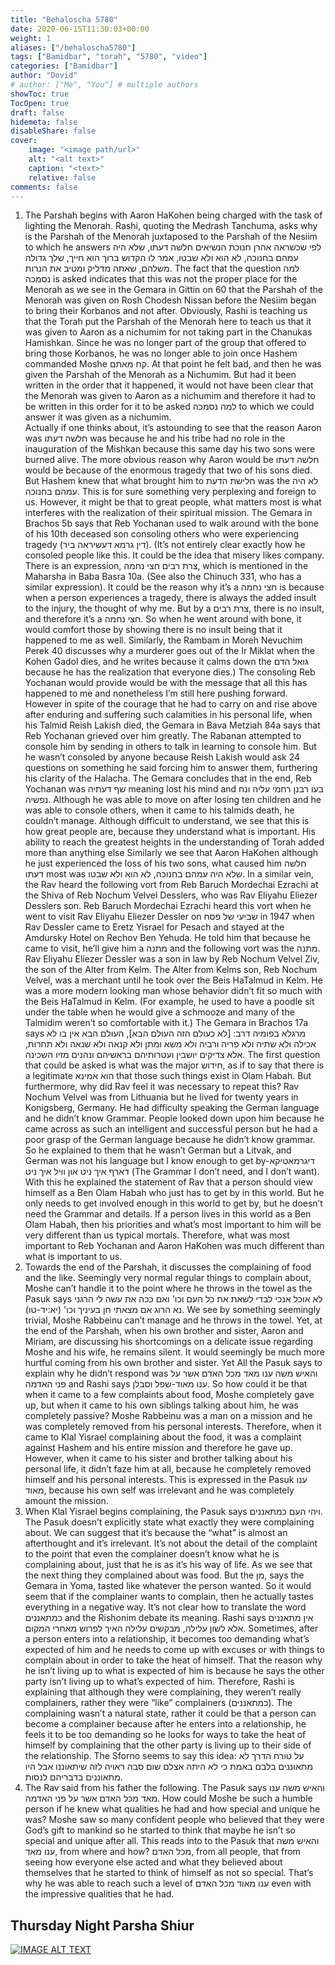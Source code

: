 ```yaml
---
title: "Behaloscha 5780"
date: 2020-06-15T11:30:03+00:00
weight: 1
aliases: ["/behaloscha5780"]
tags: ["Bamidbar", "torah", "5780", "video"]
categories: ["Bamidbar"]
author: "Dovid"
# author: ["Me", "You"] # multiple authors
showToc: true
TocOpen: true
draft: false
hidemeta: false
disableShare: false
cover:
    image: "<image path/url>"
    alt: "<alt text>"
    caption: "<text>"
    relative: false
comments: false
---
```

1) The Parshah begins with Aaron HaKohen being charged with the task of lighting the Menorah. Rashi, quoting the Medrash Tanchuma, asks why is the Parshah of the Menorah juxtaposed to the Parshah of the Nesiim to which he answers לפי שכשראה אהרן חנוכת הנשיאים חלשה דעתו, שלא היה עמהם בחנוכה, לא הוא ולא שבטו, אמר לו הקדוש ברוך הוא חייך, שלך גדולה משלהם, שאתה מדליק ומטיב את הנרות.
The fact that the question למה נסמכה is asked indicates that this was not the proper place for the Menorah as we see in the Gemara in Gittin on 60 that the Parshah of the Menorah was given on Rosh Chodesh Nissan before the Nesiim began to bring their Korbanos and not after. Obviously, Rashi is teaching us that the Torah put the Parshah of the Menorah here to teach us that it was given to Aaron as a nichumim for not taking part in the Chanukas Hamishkan. Since he was no longer part of the group that offered to bring those Korbanos, he was no longer able to join once Hashem commanded Moshe קח מאתם. At that point he felt bad, and then he was given the Parshah of the Menorah as a Nichumim. But had it been written in the order that it happened, it would not have been clear that the Menorah was given to Aaron as a nichumim and therefore it had to be written in this order for it to be asked למה נסמכה to which we could answer it was given as a nichumim.  
Actually if one thinks about, it’s astounding to see that the reason Aaron was חלשה דעתו was because he and his tribe had no role in the inauguration of the Mishkan because this same day his two sons were burned alive. The more obvious reason why Aaron would be חלשה דעתו would be because of the enormous tragedy that two of his sons died. But Hashem knew that what brought him to חלישת הדעת was the לא היה עמהם בחנוכה.
This is for sure something very perplexing and foreign to us. However, it might be that to great people, what matters most is what interferes with the realization of their spiritual mission. The Gemara in Brachos 5b says that Reb Yochanan used to walk around with the bone of his 10th deceased son consoling others who were experiencing tragedy (דין גרמא דעשיראה ביר).
(It’s not entirely clear exactly how he consoled people like this. It could be the idea that misery likes company. There is an expression, צרת רבים חצי נחמה, which is mentioned in the Maharsha in Baba Basra 10a. (See also the Chinuch 331, who has a similar expression). It could be the reason why it’s a חצי נחמה is because when a person experiences a tragedy, there is always the added insult to the injury, the thought of why me. But by a צרת רבים, there is no insult, and therefore it’s a חצי נחמה. So when he went around with bone, it would comfort those by showing there is no insult being that it happened to me as well. Similarly, the Rambam in Moreh Nevuchim Perek 40 discusses why a murderer goes out of the Ir Miklat when the Kohen Gadol dies, and he writes because it calms down the גואל הדם because he has the realization that everyone dies.)
The consoling Reb Yochanan would provide would be with the message that all this has happened to me and nonetheless I’m still here pushing forward. However in spite of the courage that he had to carry on and rise above after enduring and suffering such calamities in his personal life, when his Talmid Reish Lakish died, the Gemara in Bava Metziah 84a says that Reb Yochanan grieved over him greatly. The Rabanan attempted to console him by sending in others to talk in learning to console him. But he wasn’t consoled by anyone because Reish Lakish would ask 24 questions on something he said forcing him to answer them, furthering his clarity of the Halacha. The Gemara concludes that in the end, Reb Yochanan was שף דעתיה meaning lost his mind and בעו רבנן רחמי עליה ונח נפשיה. Although he was able to move on after losing ten children and he was able to console others, when it came to his talmids death, he couldn’t manage. Although difficult to understand, we see that this is how great people are, because they understand what is important. His ability to reach the greatest heights in the understanding of Torah added more than anything else
Similarly we see that Aaron HaKohen although he just experienced the loss of his two sons, what caused him חלשה דעתו most was שלא היה עמהם בחנוכה, לא הוא ולא שבטו.
In a similar vein, the Rav heard the following vort from Reb Baruch Mordechai Ezrachi at the Shiva of Reb Nochum Velvel Desslers, who was Rav Eliyahu Eliezer Desslers son. Reb Baruch Mordechai Ezrachi heard this vort when he went to visit Rav Eliyahu Eliezer Dessler on שביעי של פסח in 1947 when Rav Dessler came to Eretz Yisrael for Pesach and stayed at the Amdursky Hotel on Rechov Ben Yehuda. He told him that because he came to visit, he’ll give him a מתנה and the following vort was the מתנה.
Rav Eliyahu Eliezer Dessler was a son in law by Reb Nochum Velvel Ziv, the son of the Alter from Kelm. The Alter from Kelms son, Reb Nochum Velvel, was a merchant until he took over the Beis HaTalmud in Kelm. He was a more modern looking man whose behavior didn’t fit so much with the Beis HaTalmud in Kelm. (For example, he used to have a poodle sit under the table when he would give a schmooze and many of the Talmidim weren’t so comfortable with it.)
The Gemara in Brachos 17a says מרגלא בפומיה דרב: [לא כעולם הזה העולם הבא], העולם הבא אין בו לא אכילה ולא שתיה ולא פריה ורביה ולא משא ומתן ולא קנאה ולא שנאה ולא תחרות, אלא צדיקים יושבין ועטרותיהם בראשיהם ונהנים מזיו השכינה. The first question that could be asked is what was the major חידוש, as if to say that there is a legitimate הוא אמינא that those such things exist in Olam Habah. But furthermore, why did Rav feel it was necessary to repeat this?
Rav Nochum Velvel was from Lithuania but he lived for twenty years in Konigsberg, Germany. He had difficulty speaking the German language and he didn’t know Grammar. People looked down upon him because he came across as such an intelligent and successful person but he had a poor grasp of the German language because he didn’t know grammar. So he explained to them that he wasn’t German but a Litvak, and German was not his language but I know enough to get by-דיגרמאטיקא דארף איך ניט און וויל איך ניט (The Grammar I don’t need, and I don’t want).
With this he explained the statement of Rav that a person should view himself as a Ben Olam Habah who just has to get by in this world. But he only needs to get involved enough in this world to get by, but he doesn’t need the Grammar and details.
If a person lives in this world as a Ben Olam Habah, then his priorities and what’s most important to him will be very different than us typical mortals. Therefore, what was most important to Reb Yochanan and Aaron HaKohen was much different than what is important to us.
 2) Towards the end of the Parshah, it discusses the complaining of food and the like. Seemingly very normal regular things to complain about, Moshe can’t handle it to the point where he throws in the towel as the Pasuk says לא אוכל אנכי לבדי לשאת את כל העם וכו' ואם ככה את עשה לי הרגני נא הרוג אם מצאתי חן בעיניך וכו' (יא:יד-טו). We see by something seemingly trivial, Moshe Rabbeinu can’t manage and he throws in the towel. Yet, at the end of the Parshah, when his own brother and sister, Aaron and Miriam, are discussing his shortcomings on a delicate issue regarding Moshe and his wife, he remains silent. It would seemingly be much more hurtful coming from his own brother and sister. Yet All the Pasuk says to explain why he didn’t respond was והאיש משה ענו מאד מכל האדם אשר על פני האדמה and Rashi says ענו מאוד-שפל וסבלן. So how could it be that when it came to a few complaints about food, Moshe completely gave up, but when it came to his own siblings talking about him, he was completely passive?
Moshe Rabbeinu was a man on a mission and he was completely removed from his personal interests. Therefore, when it came to Klal Yisrael complaining about the food, it was a complaint against Hashem and his entire mission and therefore he gave up. However, when it came to his sister and brother talking about his personal life, it didn’t faze him at all, because he completely removed himself and his personal interests. This is expressed in the Pasuk ענו מאוד, because his own self was irrelevant and he was completely amount the mission.  
3) When Klal Yisrael begins complaining, the Pasuk says ויהי העם כמתאננים. The Pasuk doesn’t explicitly state what exactly they were complaining about. We can suggest that it’s because the “what” is almost an afterthought and it’s irrelevant. It’s not about the detail of the complaint to the point that even the complainer doesn’t know what he is complaining about, just that he is as it’s his way of life.
As we see that the next thing they complained about was food. But the מן, says the Gemara in Yoma, tasted like whatever the person wanted. So it would seem that if the complainer wants to complain, then he actually tastes everything in a negative way.
It’s not clear how to translate the word כמתאננים and the Rishonim debate its meaning. Rashi says אין מתאננים אלא לשון עלילה, מבקשים עלילה האיך לפרוש מאחרי המקום.
Sometimes, after a person enters into a relationship, it becomes too demanding what’s expected of him and he needs to come up with excuses or with things to complain about in order to take the heat of himself. That the reason why he isn’t living up to what is expected of him is because he says the other party isn’t living up to what’s expected of him.
Therefore, Rashi is explaining that although they were complaining, they weren’t really complainers, rather they were “like” complainers (כמתאננים). The complaining wasn’t a natural state, rather it could be that a person can become a complainer because after he enters into a relationship, he feels it to be too demanding so he looks for ways to take the heat of himself by complaining that the other party is living up to their side of the relationship.
The Sforno seems to say this idea: על טורח הדרך לא מתאוננים בלבם באמת כי לא היתה אצלם שום סבה ראויה לזה שיתאוננו אבל היו מתאוננים בדבריהם לנסות.
4) The Rav said from his father the following. The Pasuk says והאיש משה ענו מאד מכל האדם אשר על פני האדמה. How could Moshe be such a humble person if he knew what qualities he had and how special and unique he was?
Moshe saw so many confident people who believed that they were God’s gift to mankind so he started to think that maybe he isn’t so special and unique after all. This reads into to the Pasuk that והאיש משה ענו מאד, from where and how? מכל האדם, from all people, that from seeing how everyone else acted and what they believed about themselves that he started to think of himself as not so special. That’s why he was able to reach such a level of ענו מאוד מכל האדם even with the impressive qualities that he had.
 ## Thursday Night Parsha Shiur
 [![IMAGE ALT TEXT](http://img.youtube.com/vi/51krHcPcLkw/0.jpg)](http://www.youtube.com/watch?v=51krHcPcLkw "Video Title")
